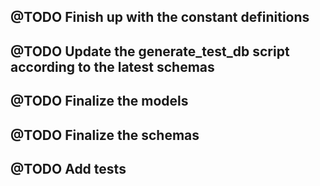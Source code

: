 ## @TODO Finish up with the constant definitions

## @TODO Update the generate_test_db script according to the latest schemas

## @TODO Finalize the models

## @TODO Finalize the schemas

## @TODO Add tests